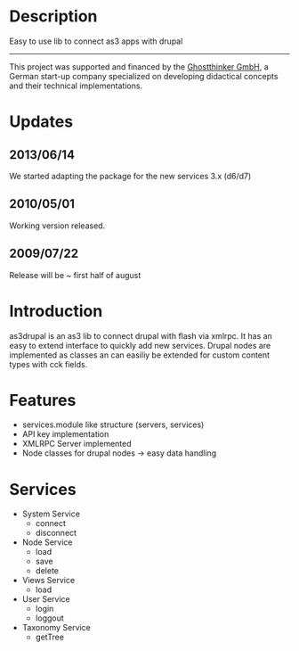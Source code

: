 # Description #
Easy to use lib to connect as3 apps with drupal


---


This project was supported and financed by the [Ghostthinker GmbH](http://www.ghostthinker.de), a German start-up company specialized on developing didactical concepts and their technical implementations.


# Updates #
## 2013/06/14 ##
We started adapting the package for the new services 3.x (d6/d7)
## 2010/05/01 ##
Working version released.
## 2009/07/22 ##
Release will be ~ first half of august



# Introduction #

as3drupal is an as3 lib to connect drupal with flash via xmlrpc. It has an easy to extend interface to quickly add new services. Drupal nodes are implemented as classes an can easiliy be extended for custom content types with  cck fields.


# Features #
  * services.module like structure (servers, services)
  * API key implementation
  * XMLRPC Server implemented
  * Node classes for drupal nodes -> easy data handling

# Services #
  * System Service
    * connect
    * disconnect
  * Node Service
    * load
    * save
    * delete
  * Views Service
    * load
  * User Service
    * login
    * loggout
  * Taxonomy Service
    * getTree
